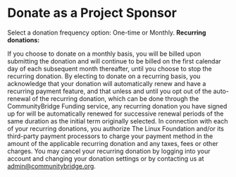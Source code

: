 # Donate as a Project Sponsor

Select a donation frequency option: One-time or Monthly. **Recurring donations:**

If you choose to donate on a monthly basis, you will be billed upon submitting the donation and will continue to be billed on the first calendar day of each subsequent month thereafter, until you choose to stop the recurring donation. By electing to donate on a recurring basis, you acknowledge that your donation will automatically renew and have a recurring payment feature, and that unless and until you opt out of the auto-renewal of the recurring donation, which can be done through the CommunityBridge Funding service, any recurring donation you have signed up for will be automatically renewed for successive renewal periods of the same duration as the initial term originally selected. In connection with each of your recurring donations, you authorize The Linux Foundation and/or its third-party payment processors to charge your payment method in the amount of the applicable recurring donation and any taxes, fees or other charges. You may cancel your recurring donation by logging into your account and changing your donation settings or by contacting us at [admin@communitybridge.org](mailto:admin@communitybridge.org).

